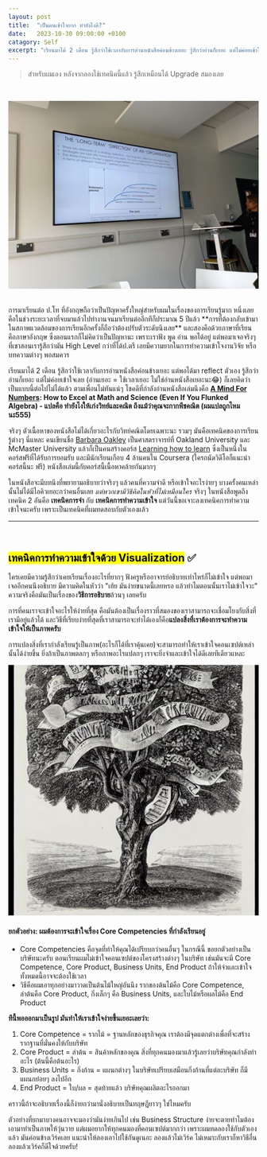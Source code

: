 ```yaml
---
layout: post
title:  "เป็นคนเข้าใจยาก ทำยังไงดี?"
date:   2023-10-30 09:00:00 +0100
catagory: Self
excerpt: "เรียนมาได้ 2 เดือน รู้สึกว่าใช้เวลากับการอ่านหนังสือค่อนข้างเยอะ รู้สึกว่าอ่านก็เยอะ แต่ไม่ค่อยเข้าใจเลย ก็เลยคิดว่าเป็นแบบนี้ต่อไปไม่ได้แล้ว"
---
```

> สำหรับผมเอง หลังจากลองใช้เทคนิคนี้แล้ว รู้สึกเหมือนได้ Upgrade สมองเลย

<br>

![University of Northampton class vibes](/images/guitar-inclass-1.jpeg)

<br>
การมาเรียนต่อ ป.โท ที่อังกฤษถือว่าเป็นปัญหาครั้งใหญ่สำหรับผมในเรื่องของการเรียนรู้มาก หนึ่งเลยคือในช่วงระยะเวลาที่จบมาแล้วไปทำงานจนมาเรียนต่ออีกทีก็ประมาณ 5 ปีแล้ว **การที่ต้องกลับเข้ามาในสภาพแวดล้อมของการเรียนอีกครั้งก็ถือว่าต้องปรับตัวระดับนึงเลย** และสองคือด้วยภาษาที่เรียนคือภาษาอังกฤษ ซึ่งตอนแรกก็ไม่คิดว่าเป็นปัญหานะ เพราะเราฟัง พูด อ่าน พอได้อยู่ แต่พอมาเจอจริงๆ ที่เขาสอนเรารู้สึกว่ามัน High Level กว่าที่ได้ป.ตรี เลยมีความยากในการทำความเข้าใจงานวิจัย หรือบทความต่างๆ พอสมควร

เรียนมาได้ 2 เดือน รู้สึกว่าใช้เวลากับการอ่านหนังสือค่อนข้างเยอะ แต่พอได้มา reflect ตัวเอง รู้สึกว่าอ่านก็เยอะ แต่ไม่ค่อยเข้าใจเลย (อ่านเยอะ = ใช้เวลาเยอะ ไม่ใช่อ่านหนังสือเยอะนะ😂) ก็เลยคิดว่าเป็นแบบนี้ต่อไปไม่ได้แล้ว ตามเพื่อนไม่ทันแน่ๆ โชคดีที่กำลังอ่านหนังสือเล่มนึงคือ **[A Mind For Numbers](https://barbaraoakley.com/books/a-mind-for-numbers/): How to Excel at Math and Science (Even If You Flunked Algebra) - แปลคือ ทำยังไงให้เก่งวิทย์และคณิต ถึงแม้ว่าคุณจะกากพีชคณิต (ผมแปลถูกไหมนะ555)**

จริงๆ ตัวเนื้อหาของหนังสือไม่ได้เกี่ยวอะไรกับวิทย์คณิตโดยเฉพาะนะ รวมๆ มันคือเทคนิคของการเรียนรู้ต่างๆ นี่แหละ คนเขียนชื่อ [Barbara Oakley](https://en.wikipedia.org/wiki/Barbara_Oakley) เป็นศาสตราจารย์ที่ Oakland University และ McMaster University แล้วก็เป็นคนสร้างคอร์ส [Learning how to learn](https://www.coursera.org/learn/learning-how-to-learn) ซึ่งเป็นหนึ่งในคอร์สฟรีที่ได้รับการยอมรับ และมีนักเรียนเกือบ 4 ล้านคนใน Coursera (ใครถนัดวิดีโอก็แนะนำคอร์สนี้นะ ฟรี) หนังสือเล่มนี้กับคอร์สนี้เนื้อหาคล้ายกันมากๆ

ในหนังสือจะมีบทนึงที่พยายามอธิบายว่าจริงๆ แล้วคนที่ความจำดี หรือเข้าใจอะไรง่ายๆ บางครั้งคนเหล่านั้นไม่ได้มีไอคิวเยอะกว่าคนอื่นเลย _แต่พวกเขามีวิธีคิดในหัวที่ไม่เหมือนใคร_ จริงๆ ในหนังสือพูดถึงเทคนิค 2 อันคือ **เทคนิคการจำ** กับ **เทคนิคการทำความเข้าใจ** แต่วันนี้ขอเจาะลงเทคนิคการทำความเข้าใจนะครับ เพราะเป็นเทคนิคที่ผมทดสอบกับตัวเองแล้ว
<br>

---
<br>

## <mark>เทคนิคการทำความเข้าใจด้วย Visualization</mark> ✅
ใครเคยมีความรู้สึกว่าเคยเรียนเรื่องอะไรที่ยากๆ ฟังครูหรืออาจารย์อธิบายเท่าไหร่ก็ไม่เข้าใจ แต่พอมาเจออีกคนนึงอธิบาย มีความคิดในหัวว่า "เฮ้ย มันง่ายขนาดนี้เลยหรอ แล้วทำไมตอนนั้นเราไม่เข้าใจวะ" ความจริงคือมันเป็นเรื่องของ**วิธีการอธิบาย**ล้วนๆ เลยครับ

การที่คนเราจะเข้าใจอะไรให้ง่ายที่สุด คือมันต้องเป็นเรื่องราวที่สมองของเราสามารถจะเชื่อมโยงกับสิ่งที่เรามีอยู่แล้วได้ และวิธีที่เรียบง่ายที่สุดที่เราสามารถจะทำได้เองก็คือ**แปลงสิ่งที่เราต้องการจะทำความเข้าใจให้เป็นภาพครับ**

การแปลงสิ่งที่เรากำลังเรียนรู้เป็นภาพ(อะไรก็ได้ที่เราคุ้นเคย)จะสามารถทำให้เราเข้าใจคอนเซปต์เหล่านั้นได้ง่ายขึ้น ยิ่งถ้าเป็นภาพตลกๆ หรือภาพอะไรแปลกๆ เราจะยิ่งจำและเข้าใจได้ดีเลยทีเดียวแหละ

![Business Tree](/images/business-tree.jpeg)

#### ยกตัวอย่าง: ผมต้องการจะเข้าใจเรื่อง Core Competencies ที่กำลังเรียนอยู่

- Core Competencies คือจุดที่ทำให้คุณได้เปรียบกว่าคนอื่นๆ ในกรณีนี้ ขอยกตัวอย่างเป็นบริษัทนะครับ ตอนเรียนผมไม่เข้าใจคอนเซปต์ของโครงสร้างต่างๆ ในบริษัท เช่นมันจะมี Core Competence, Core Product, Business Units, End Product ถ้าให้จำและเข้าใจทั้งหมดนี้อาจจะต้องใช้เวลา
- วิธีคือผมเอาทุกอย่างมาวาดเป็นต้นไม้ใหญ่อันนึง รากของต้นไม้คือ Core Competence, ลำต้นคือ Core Product, กิ่งเล็กๆ คือ Business Units, และใบไม้หรือผลไม้คือ End Product


**ทีนี้พอออกมาเป็นรูป มันทำให้เราเข้าใจง่ายขึ้นเยอะเลยว่า:**
1. Core Competence = รากไม้ = ฐานหลักของธุรกิจคุณ เราต้องมีจุดแตกต่างเพื่อที่จะสร้างรากฐานที่มั่นคงให้กับบริษัท
2. Core Product = ลำต้น = สินค้าหลักของคุณ สิ่งที่ทุกคนมองมาแล้วรู้เลยว่าบริษัทคุณกำลังทำอะไร (ต้นนี้คือต้นอะไร)
3. Business Units = กิ่งก้าน = แผนกต่างๆ ในบริษัทเปรียบเสมือนกิ่งก้านที่แต่ละบริษัท ก็มีแผนกย่อยๆ ลงไปอีก
4. End Product = ใบ/ผล = สุดท้ายแล้ว บริษัทคุณผลิตอะไรออกมา

คราวนี้ถ้าจะอธิบายเรื่องนี้ก็ง่ายกว่ามานั่งอธิบายเป็นทฤษฎียาวๆ ใช่ไหมครับ

ตัวอย่างที่ยกมาบางคนอาจจะมองว่ามันง่ายเกินไป เช่น Business Structure ง่ายจะตายทำไมต้องเอามาทำเป็นภาพให้วุ่นวาย แต่ผมอยากให้ทุกคนมองที่คอนเซปต์มากกว่า เพราะผมทดลองใช้กับตัวเองแล้ว มันค่อนข้างเวิร์คเลย แนะนำให้ลองเอาไปใช้กันดูเนอะ ลองแล้วไม่เวิร์ค ไม่เหมาะกับเราก็หาวิธีอื่น ลองแล้วเวิร์คก็ดีใจด้วยครับ!
